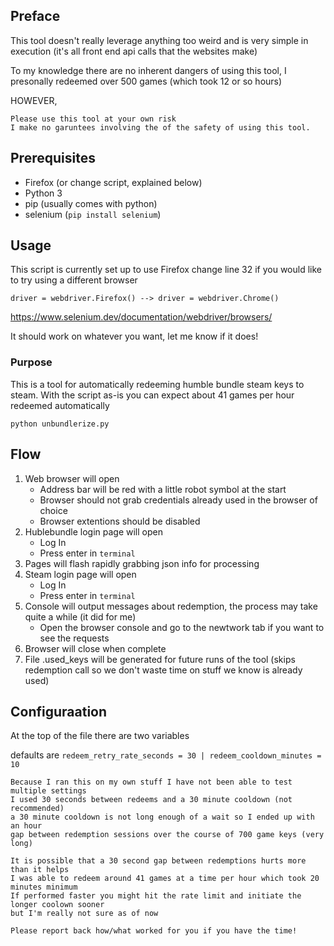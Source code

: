 ## Preface

This tool doesn't really leverage anything too weird and is very simple in execution (it's all front end api calls that the websites make)

To my knowledge there are no inherent dangers of using this tool, I presonally redeemed over 500 games (which took 12 or so hours)

HOWEVER,

```
Please use this tool at your own risk
I make no garuntees involving the of the safety of using this tool.
```

## Prerequisites

- Firefox (or change script, explained below)
- Python 3
- pip (usually comes with python)
- selenium (`pip install selenium`)

## Usage

This script is currently set up to use Firefox change line 32 if you would like to try using a different browser

`driver = webdriver.Firefox() --> driver = webdriver.Chrome()`

https://www.selenium.dev/documentation/webdriver/browsers/

It should work on whatever you want, let me know if it does!

### Purpose

This is a tool for automatically redeeming humble bundle steam keys to steam. With the script as-is you can expect about 41 games per hour redeemed automatically

`python unbundlerize.py`

## Flow

1. Web browser will open
   - Address bar will be red with a little robot symbol at the start
   - Browser should not grab credentials already used in the browser of choice
   - Browser extentions should be disabled
1. Hublebundle login page will open
   - Log In
   - Press enter in `terminal`
1. Pages will flash rapidly grabbing json info for processing
1. Steam login page will open
   - Log In
   - Press enter in `terminal`
1. Console will output messages about redemption, the process may take quite a while (it did for me)
   - Open the browser console and go to the newtwork tab if you want to see the requests
1. Browser will close when complete
1. File .used_keys will be generated for future runs of the tool (skips redemption call so we don't waste time on stuff we know is already used)

## Configuraation

At the top of the file there are two variables

defaults are `redeem_retry_rate_seconds = 30 | redeem_cooldown_minutes = 10`

```
Because I ran this on my own stuff I have not been able to test multiple settings
I used 30 seconds between redeems and a 30 minute cooldown (not recommended)
a 30 minute cooldown is not long enough of a wait so I ended up with an hour
gap between redemption sessions over the course of 700 game keys (very long)

It is possible that a 30 second gap between redemptions hurts more than it helps
I was able to redeem around 41 games at a time per hour which took 20 minutes minimum
If performed faster you might hit the rate limit and initiate the longer coolown sooner
but I'm really not sure as of now

Please report back how/what worked for you if you have the time!
```
